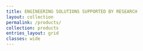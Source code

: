 ```yaml
---
title: ENGINEERING SOLUTIONS SUPPORTED BY RESEARCH
layout: collection
permalink: /products/
collection: products
entries_layout: grid
classes: wide
---
```

